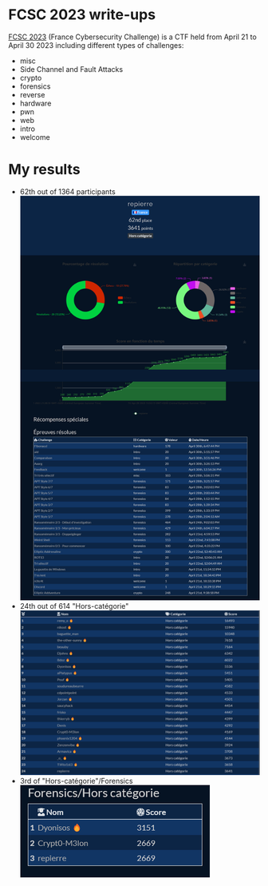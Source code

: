 # FCSC 2023 write-ups
[FCSC 2023](https://www.france-cybersecurity-challenge.fr/) (France Cybersecurity Challenge) is a CTF held from April 21 to April 30 2023 including different types of challenges:
- misc
- Side Channel and Fault Attacks
- crypto
- forensics
- reverse
- hardware
- pwn
- web
- intro
- welcome

# My results
- 62th out of 1364 participants
![My profile](profile.png)
- 24th out of 614 "Hors-catégorie"
![Hors catégorie](hc.png)
- 3rd of "Hors-catégorie"/Forensics<br>
![Forensics](forensics_top.png)
